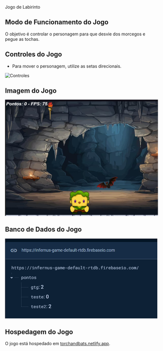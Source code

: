 Jogo de Labirinto

## Modo de Funcionamento do Jogo

O objetivo é controlar o personagem para que desvie dos morcegos e pegue as tochas.

## Controles do Jogo

- Para mover o personagem, utilize as setas direcionais.

![Controles](https://drive.google.com/uc?export=view&id=123AaJEDgxtF8BShN3vkhO8NLIloX9fN0)

## Imagem do Jogo

![Jogo](https://github.com/marquessg/fewf/blob/main/Captura%20de%20tela%202024-04-14%20193520.png)

## Banco de Dados do Jogo

![Banco](https://github.com/marquessg/fewf/blob/main/Captura%20de%20tela%202024-04-14%20200052.png)

## Hospedagem do Jogo

O jogo está hospedado em [torchandbats.netlify.app](https://torchandbats.netlify.app).
